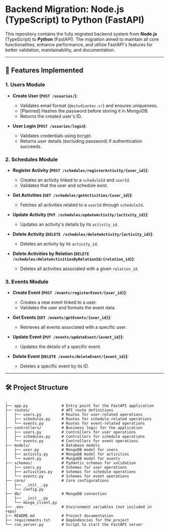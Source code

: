 # Backend Migration: Node.js (TypeScript) to Python (FastAPI)

This repository contains the fully migrated backend system from **Node.js** (TypeScript) to **Python** (FastAPI). The migration aimed to maintain all core functionalities, enhance performance, and utilize FastAPI's features for better validation, maintainability, and documentation.

---

## 🚀 Features Implemented

### **1. Users Module**
- **Create User (`POST /usuarios/`)**:
  - Validates email format (`@estudiantec.cr`) and ensures uniqueness.
  -  [Planned] Hashes the password before storing it in MongoDB.
  - Returns the created user's ID.

- **User Login (`POST /usuarios/login`)**:
  - Validates credentials using bcrypt.
  - Returns user details (excluding password) if authentication succeeds.

### **2. Schedules Module**
- **Register Activity (`POST /schedules/registerActivity/{user_id}`)**:
  - Creates an activity linked to a `scheduleId` and `userId`.
  - Validates that the user and schedule exist.

- **Get Activities (`GET /schedules/getActivities/{user_id}`)**:
  - Fetches all activities related to a `userId` through `scheduleId`.

- **Update Activity (`PUT /schedules/updateActivity/{activity_id}`)**:
  - Updates an activity's details by its `activity_id`.

- **Delete Activity (`DELETE /schedules/deleteActivity/{activity_id}`)**:
  - Deletes an activity by its `activity_id`.

- **Delete Activities by Relation (`DELETE /schedules/deleteActivitiesByRelationId/{relation_id}`)**:
  - Deletes all activities associated with a given `relation_id`.

### **3. Events Module**
- **Create Event (`POST /events/registerEvent/{user_id}`)**:
  - Creates a new event linked to a user.
  - Validates the user and formats the event data.

- **Get Events (`GET /events/getEvents/{user_id}`)**:
  - Retrieves all events associated with a specific user.

- **Update Event (`PUT /events/updateEvent/{event_id}`)**:
  - Updates the details of a specific event.

- **Delete Event (`DELETE /events/deleteEvent/{event_id}`)**:
  - Deletes a specific event by its ID.

---

## 🛠️ Project Structure

```plaintext
.
├── app.py               # Entry point for the FastAPI application
├── routes/              # API route definitions
│   ├── users.py         # Routes for user-related operations
│   ├── schedules.py     # Routes for schedule-related operations
│   └── events.py        # Routes for event-related operations
├── controllers/         # Business logic for the application
│   ├── users.py         # Controllers for user operations
│   ├── schedules.py     # Controllers for schedule operations
│   └── events.py        # Controllers for event operations
├── models/              # Database models
│   ├── user.py          # MongoDB model for users
│   ├── activity.py      # MongoDB model for activities
│   └── event.py         # MongoDB model for events
├── schemas/             # Pydantic schemas for validation
│   ├── users.py         # Schemas for user operations
│   ├── activities.py    # Schemas for schedule operations
│   └── events.py        # Schemas for event operations
├── core/                # Core configurations
│   ├── __init__.py
│   └── config.py     
├── db/                  # MongoDB connection
│   ├── __init__.py
│   └── mongo_client.py   
├── .env                 # Environment variables (not included in repo)
├── README.md            # Project documentation
├── requirements.txt     # Dependencies for the project
└── run_server.py        # Script to start the FastAPI server
```